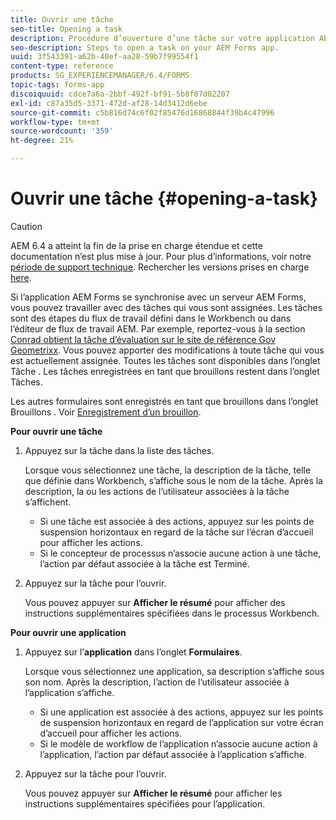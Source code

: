 ```yaml
---
title: Ouvrir une tâche
seo-title: Opening a task
description: Procédure d’ouverture d’une tâche sur votre application AEM Forms.
seo-description: Steps to open a task on your AEM Forms app.
uuid: 3f543391-a62b-40ef-aa28-59b7f99554f1
content-type: reference
products: SG_EXPERIENCEMANAGER/6.4/FORMS
topic-tags: forms-app
discoiquuid: cdce7a6a-2bbf-492f-bf91-5b8f07d02207
exl-id: c87a35d5-3371-472d-af28-14d3412d6ebe
source-git-commit: c5b816d74c6f02f85476d16868844f39b4c47996
workflow-type: tm+mt
source-wordcount: '359'
ht-degree: 21%

---
```


# Ouvrir une tâche {#opening-a-task}

>[!CAUTION]
>
>AEM 6.4 a atteint la fin de la prise en charge étendue et cette documentation n’est plus mise à jour. Pour plus d’informations, voir notre [période de support technique](https://helpx.adobe.com/fr/support/programs/eol-matrix.html). Rechercher les versions prises en charge [here](https://experienceleague.adobe.com/docs/?lang=fr).

Si l’application AEM Forms se synchronise avec un serveur AEM Forms, vous pouvez travailler avec des tâches qui vous sont assignées. Les tâches sont des étapes du flux de travail défini dans le Workbench ou dans l’éditeur de flux de travail AEM. Par exemple, reportez-vous à la section [Conrad obtient la tâche d’évaluation sur le site de référence Gov Geometrixx](/help/forms/using/gov-reference-site-walkthrough.md#conard-assessment-task). Vous pouvez apporter des modifications à toute tâche qui vous est actuellement assignée. Toutes les tâches sont disponibles dans l’onglet Tâche . Les tâches enregistrées en tant que brouillons restent dans l’onglet Tâches.

Les autres formulaires sont enregistrés en tant que brouillons dans l’onglet Brouillons . Voir [Enregistrement d’un brouillon](/help/forms/using/save-as-draft.md).

**Pour ouvrir une tâche**

1. Appuyez sur la tâche dans la liste des tâches.

   Lorsque vous sélectionnez une tâche, la description de la tâche, telle que définie dans Workbench, s’affiche sous le nom de la tâche. Après la description, la ou les actions de l’utilisateur associées à la tâche s’affichent.

   * Si une tâche est associée à des actions, appuyez sur les points de suspension horizontaux en regard de la tâche sur l’écran d’accueil pour afficher les actions.
   * Si le concepteur de processus n’associe aucune action à une tâche, l’action par défaut associée à la tâche est Terminé.

1. Appuyez sur la tâche pour l’ouvrir.

   Vous pouvez appuyer sur **Afficher le résumé** pour afficher des instructions supplémentaires spécifiées dans le processus Workbench.

**Pour ouvrir une application**

1. Appuyez sur l’**application** dans l’onglet **Formulaires**.

   Lorsque vous sélectionnez une application, sa description s’affiche sous son nom. Après la description, l’action de l’utilisateur associée à l’application s’affiche.

   * Si une application est associée à des actions, appuyez sur les points de suspension horizontaux en regard de l’application sur votre écran d’accueil pour afficher les actions.
   * Si le modèle de workflow de l’application n’associe aucune action à l’application, l’action par défaut associée à l’application s’affiche.

1. Appuyez sur la tâche pour l’ouvrir.

   Vous pouvez appuyer sur **Afficher le résumé** pour afficher les instructions supplémentaires spécifiées pour l’application.
